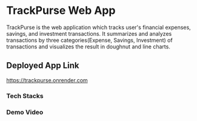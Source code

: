 # TrackPurse Web App

TrackPurse is the web application which tracks user's financial expenses, savings, and investment transactions. It summarizes and analyzes transactions by three categories(Expense, Savings, Investment) of transactions and visualizes the result in doughnut and line charts.

## Deployed App Link

https://trackpurse.onrender.com

### Tech Stacks


### Demo Video


